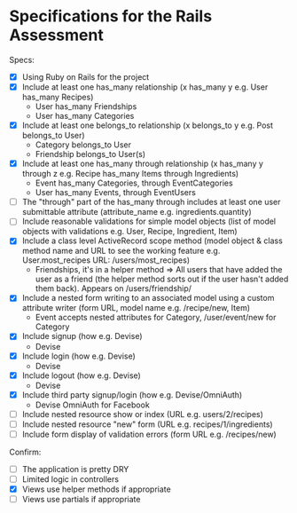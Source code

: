 # Specifications for the Rails Assessment

Specs:
- [x] Using Ruby on Rails for the project
- [X] Include at least one has_many relationship (x has_many y e.g. User has_many Recipes)
    * User has_many Friendships
    * User has_many Categories
- [X] Include at least one belongs_to relationship (x belongs_to y e.g. Post belongs_to User)
    * Category belongs_to User
    * Friendship belongs_to User(s)
- [X] Include at least one has_many through relationship (x has_many y through z e.g. Recipe has_many Items through Ingredients)
    * Event has_many Categories, through EventCategories
    * User has_many Events, through EventUsers
- [ ] The "through" part of the has_many through includes at least one user submittable attribute (attribute_name e.g. ingredients.quantity)
- [ ] Include reasonable validations for simple model objects (list of model objects with validations e.g. User, Recipe, Ingredient, Item)
- [X] Include a class level ActiveRecord scope method (model object & class method name and URL to see the working feature e.g. User.most_recipes URL: /users/most_recipes)
    * Friendships, it's in a helper method => All users that have added the user as a friend (the helper method sorts out if the user hasn't added them back). Appears on /users/friendship/
- [X] Include a nested form writing to an associated model using a custom attribute writer (form URL, model name e.g. /recipe/new, Item)
    * Event accepts nested attributes for Category, /user/event/new for Category
- [X] Include signup (how e.g. Devise)
    * Devise
- [X] Include login (how e.g. Devise)
    * Devise
- [X] Include logout (how e.g. Devise)
    * Devise
- [X] Include third party signup/login (how e.g. Devise/OmniAuth)
    * Devise OmniAuth for Facebook
- [ ] Include nested resource show or index (URL e.g. users/2/recipes)
- [ ] Include nested resource "new" form (URL e.g. recipes/1/ingredients)
- [ ] Include form display of validation errors (form URL e.g. /recipes/new)

Confirm:
- [ ] The application is pretty DRY
- [ ] Limited logic in controllers
- [X] Views use helper methods if appropriate
- [ ] Views use partials if appropriate
